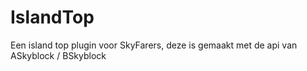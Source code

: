 # IslandTop

Een island top plugin voor SkyFarers, deze is gemaakt met de api van ASkyblock / BSkyblock
